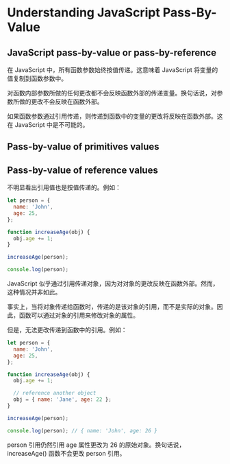 # Understanding JavaScript Pass-By-Value

## JavaScript pass-by-value or pass-by-reference

在 JavaScript 中，所有函数参数始终按值传递。这意味着 JavaScript 将变量的值复制到函数参数中。

对函数内部参数所做的任何更改都不会反映函数外部的传递变量。换句话说，对参数所做的更改不会反映在函数外部。

如果函数参数通过引用传递，则传递到函数中的变量的更改将反映在函数外部。这在 JavaScript 中是不可能的。

## Pass-by-value of primitives values

## Pass-by-value of reference values

不明显看出引用值也是按值传递的。例如：

```js
let person = {
  name: 'John',
  age: 25,
};

function increaseAge(obj) {
  obj.age += 1;
}

increaseAge(person);

console.log(person);
```

JavaScript 似乎通过引用传递对象，因为对对象的更改反映在函数外部。然而，这种情况并非如此。

事实上，当将对象传递给函数时，传递的是该对象的引用，而不是实际的对象。因此，函数可以通过对象的引用来修改对象的属性。

但是，无法更改传递到函数中的引用。例如：

```js
let person = {
  name: 'John',
  age: 25,
};

function increaseAge(obj) {
  obj.age += 1;

  // reference another object
  obj = { name: 'Jane', age: 22 };
}

increaseAge(person);

console.log(person); // { name: 'John', age: 26 }
```

person 引用仍然引用 age 属性更改为 26 的原始对象。换句话说，increaseAge() 函数不会更改 person 引用。



